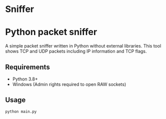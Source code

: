 # Sniffer
# Python packet sniffer

A simple packet sniffer written in Python without external libraries. 
This tool shows TCP and UDP packets including IP information and TCP flags.

## Requirements
- Python 3.8+
- Windows (Admin rights required to open RAW sockets)

## Usage
``` bash
python main.py
